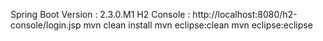 Spring Boot Version : 2.3.0.M1
H2 Console :  http://localhost:8080/h2-console/login.jsp
mvn clean install
mvn eclipse:clean
mvn eclipse:eclipse

